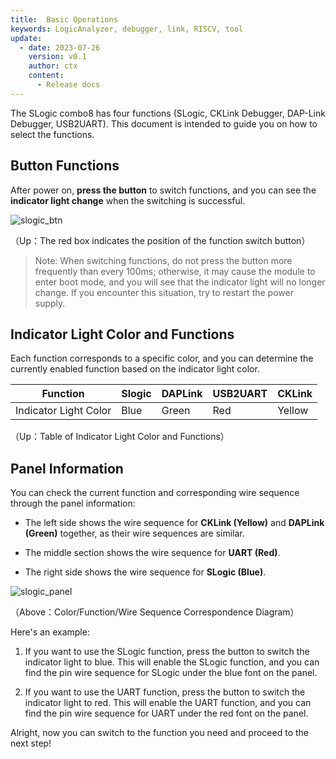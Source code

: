 ```yaml
---
title:  Basic Operations
keywords: LogicAnalyzer, debugger, link, RISCV, tool
update:
  - date: 2023-07-26
    version: v0.1
    author: ctx
    content:
      - Release docs
---
```


The SLogic combo8 has four functions (SLogic, CKLink Debugger, DAP-Link Debugger, USB2UART). This document is intended to guide you on how to select the functions.

## Button Functions

After power on, **press the button** to switch functions, and you can see the **indicator light change** when the switching is successful.

![slogic_btn](./../../../zh/logic_analyzer/combo8/assets/basic_operation/slogic_btn.png)

（Up：The red box indicates the position of the function switch button）

> Note: When switching functions, do not press the button more frequently than every 100ms; otherwise, it may cause the module to enter boot mode, and you will see that the indicator light will no longer change. If you encounter this situation, try to restart the power supply.

## Indicator Light Color and Functions

Each function corresponds to a specific color, and you can determine the currently enabled function based on the indicator light color.

| Function   | Slogic | DAPLink | USB2UART | CKLink |
| ---------- | ------ | ------- | -------- | ------ |
| Indicator Light Color | Blue   | Green   | Red      | Yellow |

（Up：Table of Indicator Light Color and Functions）

## Panel Information

You can check the current function and corresponding wire sequence through the panel information:

- The left side shows the wire sequence for **CKLink (Yellow)** and **DAPLink (Green)** together, as their wire sequences are similar.

- The middle section shows the wire sequence for **UART (Red)**.

- The right side shows the wire sequence for **SLogic (Blue)**.

![slogic_panel](./../../../zh/logic_analyzer/combo8/assets/basic_operation/slogic_panel.png)

（Above：Color/Function/Wire Sequence Correspondence Diagram）

Here's an example:

1. If you want to use the SLogic function, press the button to switch the indicator light to blue. This will enable the SLogic function, and you can find the pin wire sequence for SLogic under the blue font on the panel.

2. If you want to use the UART function, press the button to switch the indicator light to red. This will enable the UART function, and you can find the pin wire sequence for UART under the red font on the panel.

Alright, now you can switch to the function you need and proceed to the next step!

